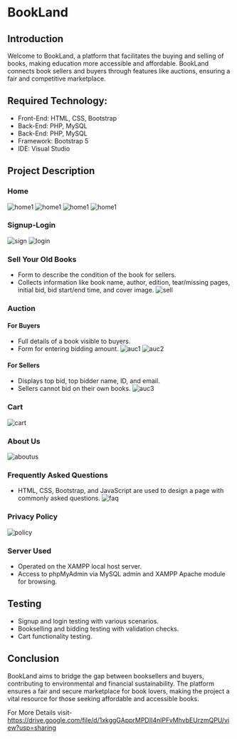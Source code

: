 

# BookLand

## Introduction

Welcome to BookLand, a platform that facilitates the buying and selling of books, making education more accessible and affordable. BookLand connects book sellers and buyers through features like auctions, ensuring a fair and competitive marketplace.

## Required Technology:
* Front-End: HTML, CSS, Bootstrap
* Back-End: PHP, MySQL
* Back-End: PHP, MySQL
* Framework: Bootstrap 5
* IDE: Visual Studio
## Project Description
### Home
![home1](Demo_Image/homepage_header.png)
![home1](Demo_Image/homepage_2.png)
![home1](Demo_Image/homepage_3.png)
![home1](Demo_Image/homepage_4.png)


### Signup-Login
![sign](Demo_Image/signup.png)
![login](Demo_Image/login.png)

### Sell Your Old Books

- Form to describe the condition of the book for sellers.
- Collects information like book name, author, edition, tear/missing pages, initial bid, bid start/end time, and cover image.
![sell](Demo_Image/selloldbook.png)

### Auction

#### For Buyers
- Full details of a book visible to buyers.
- Form for entering bidding amount.
![auc1](Demo_Image/auction.png)
![auc2](Demo_Image/auc_buyer.png)

#### For Sellers
- Displays top bid, top bidder name, ID, and email.
- Sellers cannot bid on their own books.
  ![auc3](Demo_Image/auc_seller.png)

### Cart
![cart](Demo_Image/cart.png)
### About Us
![aboutus](Demo_Image/aboutus.png)

### Frequently Asked Questions

- HTML, CSS, Bootstrap, and JavaScript are used to design a page with commonly asked questions.
![faq](Demo_Image/faq.png)

### Privacy Policy

![policy](Demo_Image/privacypolicy.png)

### Server Used

- Operated on the XAMPP local host server.
- Access to phpMyAdmin via MySQL admin and XAMPP Apache module for browsing.

## Testing

- Signup and login testing with various scenarios.
- Bookselling and bidding testing with validation checks.
- Cart functionality testing.

## Conclusion

BookLand aims to bridge the gap between booksellers and buyers, contributing to environmental and financial sustainability. The platform ensures a fair and secure marketplace for book lovers, making the project a vital resource for those seeking affordable and accessible books.

For More Details visit- https://drive.google.com/file/d/1xkggGApprMPDII4nlPFvMhvbEUrzmQPU/view?usp=sharing

